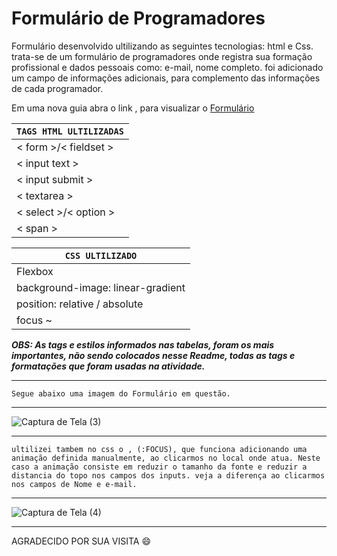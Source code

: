 # Formulário de Programadores

Formulário desenvolvido ultilizando as seguintes tecnologias: html e Css.
trata-se de um formulário de programadores onde registra sua formação profissional e dados pessoais como: e-mail, nome completo.
foi adicionado um campo de informações adicionais, para complemento das informações de cada programador.

Em uma nova guia abra o link , para visualizar o  [Formulário](https://rick-1994-itac.github.io/Formulario-de-Cadastro/)

|`TAGS HTML ULTILIZADAS`|     
|---|
| < form >/< fieldset > |
| < input text > |
| < input submit > |
| < textarea > |
| < select >/< option > |
| < span > |


 |`CSS ULTILIZADO`|
  |---|
  |Flexbox|
  |background-image: linear-gradient|
  |position: relative / absolute|
  |focus ~|

  ***OBS: As tags e estilos informados nas tabelas, foram os mais importantes, não sendo colocados nesse Readme, todas as tags e formatações que foram usadas na atividade.***

  ***
  `Segue abaixo uma imagem do Formulário em questão.`
  ***
![Captura de Tela (3)](https://github.com/RICK-1994-ITAC/Formulario-de-Cadastro/assets/148507607/aa77a56c-bb87-4281-8150-ba937149819c)

***
`ultilizei tambem no css o , (:FOCUS), que funciona adicionando uma animação definida manualmente, ao clicarmos no local onde atua. Neste caso a animação consiste em reduzir o tamanho da fonte e reduzir a distancia do topo nos campos dos inputs. veja a diferença ao clicarmos nos campos de Nome e e-mail.`
***
![Captura de Tela (4)](https://github.com/RICK-1994-ITAC/Formulario-de-Cadastro/assets/148507607/b43e0b07-c0ad-4a3a-9e65-86764bc818cd)

***
AGRADECIDO POR SUA VISITA 😄
